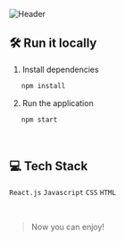 ![Header](./public/assets/bannerAkira.png)

## 🛠 Run it locally

1. Install dependencies

```sh
   npm install
```

2. Run the application
```sh
   npm start
```

<br>

## 💻 Tech Stack
`React.js`
`Javascript`
`CSS`
`HTML`



<br>

> Now you can enjoy! 
